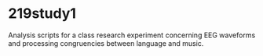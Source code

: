 # 219study1
Analysis scripts for a class research experiment concerning EEG waveforms and processing congruencies between language and music.
